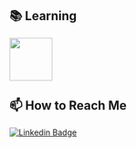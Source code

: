 

## 📚 Learning 

<code><img height="75" src="https://www.vectorlogo.zone/logos/swift/swift-ar21.svg"></code>

## 📫 How to Reach Me

[![Linkedin Badge](https://img.shields.io/badge/onursir-follow%20on%20linkedin-blue?style=for-the-badge&logo=linkedin)](https://www.linkedin.com/in/onursir/)
